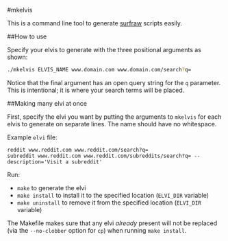 #mkelvis

This is a command line tool to generate
[surfraw](https://www.techrepublic.com/blog/linux-and-open-source/surfing-the-world-wide-web-raw-style/)
scripts easily.

##How to use

Specify your elvis to generate with the three positional arguments as shown:

```sh
./mkelvis ELVIS_NAME www.domain.com www.domain.com/search?q=
```

Notice that the final argument has an open query string for the `q` parameter.
This is intentional; it is where your search terms will be placed.

##Making many elvi at once

First, specify the elvi you want by putting the arguments to `mkelvis` for
each elvis to generate on separate lines. The name should have no whitespace.

Example `elvi` file:

```
reddit www.reddit.com www.reddit.com/search?q=
subreddit www.reddit.com www.reddit.com/subreddits/search?q= --description='Visit a subreddit'
```

Run:

- `make` to generate the elvi
- `make install` to install it to the specified location (`ELVI_DIR` variable)
- `make uninstall` to remove it from the specified location (`ELVI_DIR`
  variable)

The Makefile makes sure that any elvi *already* present will not be replaced
(via the `--no-clobber` option for `cp`) when running `make install`.
